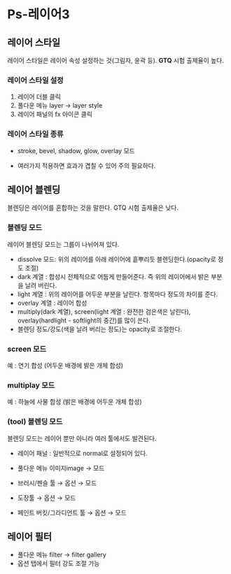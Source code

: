 # Ps-레이어3



## 레이어 스타일 

레이어 스타일은 레이어 속성 설정하는 것(그림자, 윤곽 등). __GTQ__ 시험 출제율이 높다.

### 레이어 스타일 설정

1. 레이어 더블 클릭
2. 풀다운 메뉴 layer → layer style 
3. 레이어 패널의 fx 아이콘 클릭

### 레이어 스타일 종류

- stroke, bevel, shadow, glow, overlay 모드

- 여러가지 적용하면 효과가 겹칠 수 있어 주의 필요하다.

  

## 레이어 블렌딩 

블렌딩은 레이어를 혼합하는 것을 말한다. GTQ 시험 출제율은 낮다. 

### 블렌딩 모드

레이어 블렌딩 모드는 그룹이 나뉘어져 있다. 

- dissolve 모드: 위의 레이어를 아래 레이어에 흩뿌리듯 블렌딩한다.(opacity로 정도 조절)
- dark 계열 : 합성시 전체적으로 어둡게 만들어준다. 즉 위의 레이어에서 밝은 부분을 날려 버린다.
- light 계열 : 위의 레이어를 어두운 부분을 날린다. 항목마다 정도의 차이를 준다.
- overlay 계열 : 레이어 합성
- multiply(dark 계열), screen(light 계열 : 완전한 검은색은 날린다), overlay(hardlight - softlight의 중간)를 많이 쓴다.
- 블렌딩 정도/강도(색을 날려 버리는 정도)는 opacity로 조절한다.

### screen 모드

예 : 연기 합성 (어두운 배경에 밝은 개체 합성)

### multiplay 모드

예 : 하늘에 사물 합성 (밝은 배경에 어두운 개체 합성)

### (tool) 블렌딩 모드

블렌딩 모드는 레이어 뿐만 아니라 여러 툴에서도 발견된다.

- 레이어 패널 : 일반적으로 normal로 설정되어 있다.

- 풀다운 메뉴 이미지image → 모드

- 브러시/펜슬 툴 → 옵션 → 모드

- 도장툴 → 옵션 → 모드

- 페인트 버킷/그라디언트 툴 → 옵션 → 모드

  

## 레이어 필터

- 풀다운 메뉴 filter → filter gallery
- 옵션 탭에서 필터 강도 조절 가능